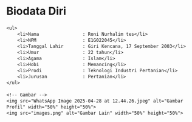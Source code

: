 <!DOCTYPE html>
<html lang="id">
<head>
    <meta charset="UTF-8">
    <meta name="viewport" content="width=device-width, initial-scale=1.0">
    <title>Biodata Diri</title>
</head>
<body>
    <h1>Biodata Diri</h1>

    <ul>
        <li>Nama                : Roni Nurhalim tes</li>
        <li>NPM                 : E1G022045</li>
        <li>Tanggal Lahir       : Giri Kencana, 17 September 2003</li>
        <li>Umur                : 22 tahun</li>
        <li>Agama               : Islam</li>
        <li>Hobi                : Memancing</li>
        <li>Prodi               : Teknologi Industri Pertanian</li>
        <li>Jurusan             : Pertanian</li>
    </ul>

    <!-- Gambar -->
    <img src="WhatsApp Image 2025-04-28 at 12.44.26.jpeg" alt="Gambar Profil" width="50%" height="50%">
    <img src="images.png" alt="Gambar Lain" width="50%" height="50%">
</body>
</html>
